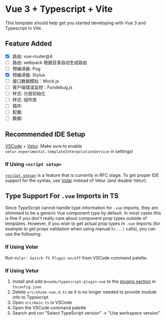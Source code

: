 # Vue 3 + Typescript + Vite

This template should help get you started developing with Vue 3 and Typescript in Vite.

## Feature Added
- [x] 路由: vue-router@4
- [ ] 路由: webpack 根据目录自动生成路由
- [ ] 预编译器: Pug
- [x] 预编译器: Stylus
- [ ] 接口数据模拟：Mock.js
- [ ] 客户端错误监控：Fundebug.js
- [ ] 样式: 分层初始化
- [ ] 样式: 组件库
- [ ] 插件:
- [ ] 配置:
- [ ] 数据:

## Recommended IDE Setup

[VSCode](https://code.visualstudio.com/) + [Vetur](https://marketplace.visualstudio.com/items?itemName=octref.vetur). Make sure to enable `vetur.experimental.templateInterpolationService` in settings!

### If Using `<script setup>`

[`<script setup>`](https://github.com/vuejs/rfcs/pull/227) is a feature that is currently in RFC stage. To get proper IDE support for the syntax, use [Volar](https://marketplace.visualstudio.com/items?itemName=johnsoncodehk.volar) instead of Vetur (and disable Vetur).

## Type Support For `.vue` Imports in TS

Since TypeScript cannot handle type information for `.vue` imports, they are shimmed to be a generic Vue component type by default. In most cases this is fine if you don't really care about component prop types outside of templates. However, if you wish to get actual prop types in `.vue` imports (for example to get props validation when using manual `h(...)` calls), you can use the following:

### If Using Volar

Run `Volar: Switch TS Plugin on/off` from VSCode command palette.

### If Using Vetur

1. Install and add `@vuedx/typescript-plugin-vue` to the [plugins section](https://www.typescriptlang.org/tsconfig#plugins) in `tsconfig.json`
2. Delete `src/shims-vue.d.ts` as it is no longer needed to provide module info to Typescript
3. Open `src/main.ts` in VSCode
4. Open the VSCode command palette
5. Search and run "Select TypeScript version" -> "Use workspace version"
